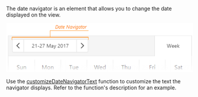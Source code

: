 The date navigator is an element that allows you to change the date displayed on the view.

![Scheduler Date Navigator](/images/UiWidgets/Scheduler_Date_Navigator.png)

Use the [customizeDateNavigatorText](/api-reference/10%20UI%20Widgets/dxScheduler/1%20Configuration/customizeDateNavigatorText.md 'Documentation/ApiReference/UI_Widgets/dxScheduler/Configuration/#customizeDateNavigatorText') function to customize the text the navigator displays. Refer to the function's description for an example.